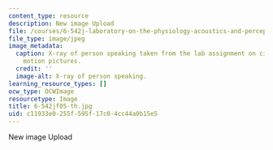 ```yaml
---
content_type: resource
description: New image Upload
file: /courses/6-542j-laboratory-on-the-physiology-acoustics-and-perception-of-speech-fall-2005/c11933e0255f595f17c04cc44a0b15e5_6-542jf05-th.jpg
file_type: image/jpeg
image_metadata:
  caption: X-ray of person speaking taken from the lab assignment on cineradiographic
    motion pictures.
  credit: ''
  image-alt: X-ray of person speaking.
learning_resource_types: []
ocw_type: OCWImage
resourcetype: Image
title: 6-542jf05-th.jpg
uid: c11933e0-255f-595f-17c0-4cc44a0b15e5
---
```

New image Upload

